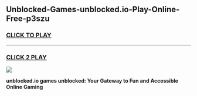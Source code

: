 
## Unblocked-Games-unblocked.io-Play-Online-Free-p3szu
<h3>
<a href="https://premium76.site?title=unblocked.io&ref=26A">CLICK TO PLAY</a></h3>
<hr>

<h3>
<a href="https://premium76.site?title=unblocked.io&ref=26A">CLICK 2 PLAY</a>
  
</h3>

<a href="https://premium76.site?title=unblocked.io&ref=26A"><img src="https://clearcache.store/games.png"></a>


**unblocked.io games unblocked: Your Gateway to Fun and Accessible Online Gaming**
